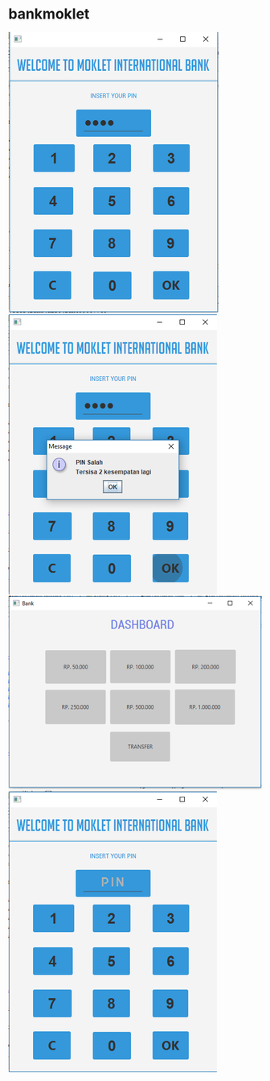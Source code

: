 # bankmoklet
![alt text](https://github.com/zicchi/bankmoklet/blob/master/pin.PNG)
![alt text](https://github.com/zicchi/bankmoklet/blob/master/pinsalah.PNG)
![alt text](https://github.com/zicchi/bankmoklet/blob/master/pinbenar.PNG)
![alt text](https://github.com/zicchi/bankmoklet/blob/master/pinawal.PNG)

